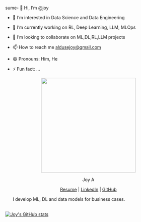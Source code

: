 sume- 👋 Hi, I’m @joy
- 👀 I’m interested in Data Science and Data Engineering
- 🌱 I’m currently working on RL, Deep Learning, LLM, MLOps
- 💞️ I’m looking to collaborate on ML,DL,RL,LLM projects
- 📫 How to reach me aldusejoy@gmail.com
- 😄 Pronouns: Him, He
- ⚡ Fun fact: ...




  <p align="center">
   <img width="300" height="300" src="https://github.com/joy-ald/pic/blob/main/JoyAld.jpg">
  </p>

  <p align="center"> Joy A </p>

 
  <p align="center">
  <a href="https://github.com/joy-ald/Resume-Certification/blob/main/resume.pdf">Resume</a> |
  <a href="https://www.linkedin.com/in/bejoyalduse/">LinkedIn</a> |
  <a href="https://github.com/joy-ald">GitHub</a>
  </p>

  <p align="justify">
  I develop ML, DL and data models for business cases.
  <br><br>
  </p>


[![Joy's GitHub stats](https://github-readme-stats.vercel.app/api?username=Joy)](https://github.com/anuraghazra/github-readme-stats)
<!---
joy-ald/joy-ald is a ✨ special ✨ repository because its `README.md` (this file) appears on your GitHub profile.
You can click the Preview link to take a look at your changes.
--->
